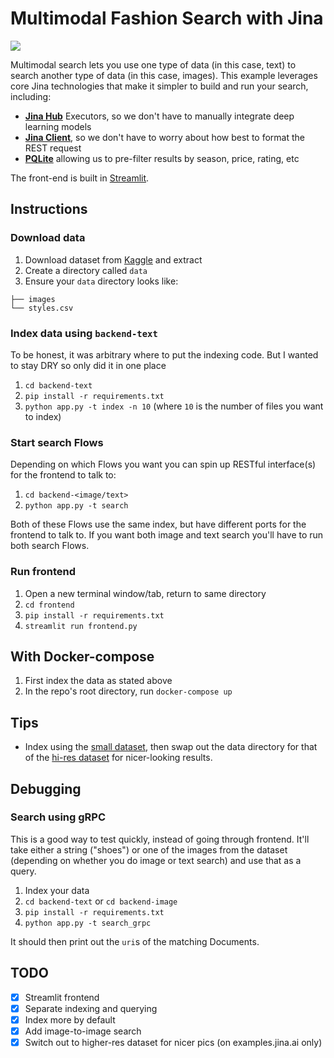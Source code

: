 # Multimodal Fashion Search with Jina

![](./demo.gif)

Multimodal search lets you use one type of data (in this case, text) to search another type of data (in this case, images). This example leverages core Jina technologies that make it simpler to build and run your search, including:

- **[Jina Hub](https://hub.jina.ai)** Executors, so we don't have to manually integrate deep learning models
- **[Jina Client](https://docs.jina.ai/api/jina.clients/)**, so we don't have to worry about how best to format the REST request
- **[PQLite](https://hub.jina.ai/executor/pn1qofsj)** allowing us to pre-filter results by season, price, rating, etc

The front-end is built in [Streamlit](https://streamlit.io/).

## Instructions

### Download data

1. Download dataset from [Kaggle](https://www.kaggle.com/paramaggarwal/fashion-product-images-small) and extract
2. Create a directory called `data`
3. Ensure your `data` directory looks like:

```data
├── images
└── styles.csv
```

### Index data using `backend-text`

To be honest, it was arbitrary where to put the indexing code. But I wanted to stay DRY so only did it in one place

1. `cd backend-text`
2. `pip install -r requirements.txt`
3. `python app.py -t index -n 10` (where `10` is the number of files you want to index)

### Start search Flows

Depending on which Flows you want you can spin up RESTful interface(s) for the frontend to talk to:

1. `cd backend-<image/text>`
2. `python app.py -t search`

Both of these Flows use the same index, but have different ports for the frontend to talk to. If you want both image and text search you'll have to run both search Flows.

### Run frontend

1. Open a new terminal window/tab, return to same directory
2. `cd frontend`
3. `pip install -r requirements.txt`
4. `streamlit run frontend.py`

## With Docker-compose

1. First index the data as stated above
2. In the repo's root directory, run `docker-compose up` 

## Tips

- Index using the [small dataset](https://www.kaggle.com/paramaggarwal/fashion-product-images-small), then swap out the data directory for that of the [hi-res dataset](https://www.kaggle.com/paramaggarwal/fashion-product-images-dataset) for nicer-looking results.

## Debugging

### Search using gRPC

This is a good way to test quickly, instead of going through frontend. It'll take either a string ("shoes") or one of the images from the dataset (depending on whether you do image or text search) and use that as a query.

1. Index your data
2. `cd backend-text` or `cd backend-image`
3. `pip install -r requirements.txt`
4. `python app.py -t search_grpc`

It should then print out the `uri`s of the matching Documents.

## TODO

- [X] Streamlit frontend
- [X] Separate indexing and querying
- [X] Index more by default
- [X] Add image-to-image search
- [X] Switch out to higher-res dataset for nicer pics (on examples.jina.ai only)
